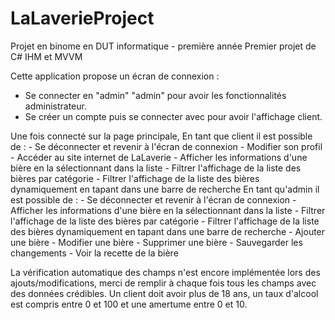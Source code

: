 # LaLaverieProject

Projet en binome en DUT informatique - première année
Premier projet de C# IHM et MVVM

Cette application propose un écran de connexion :
  - Se connecter en "admin" "admin" pour avoir les fonctionnalités administrateur.
  - Se créer un compte puis se connecter avec pour avoir l'affichage client.

Une fois connecté sur la page principale,
  En tant que client il est possible de :
    - Se déconnecter et revenir à l'écran de connexion
    - Modifier son profil
    - Accéder au site internet de LaLaverie
    - Afficher les informations d'une bière en la sélectionnant dans la liste
    - Filtrer l'affichage de la liste des bières par catégorie
    - Filtrer l'affichage de la liste des bières dynamiquement en tapant dans une barre de recherche
  En tant qu'admin il est possible de :
    - Se déconnecter et revenir à l'écran de connexion
    - Afficher les informations d'une bière en la sélectionnant dans la liste
    - Filtrer l'affichage de la liste des bières par catégorie
    - Filtrer l'affichage de la liste des bières dynamiquement en tapant dans une barre de recherche
    - Ajouter une bière
    - Modifier une bière
    - Supprimer une bière
    - Sauvegarder les changements
    - Voir la recette de la bière 
    
La vérification automatique des champs n'est encore implémentée lors des ajouts/modifications, merci de remplir à chaque fois tous les champs avec des données crédibles. Un client doit avoir plus de 18 ans, un taux d'alcool est compris entre 0 et 100 et une amertume entre 0 et 10.
  
